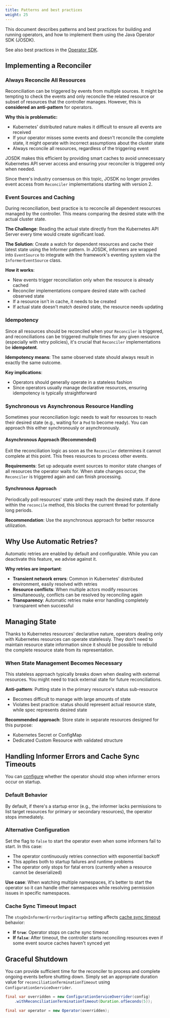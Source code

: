 ```yaml
---
title: Patterns and best practices
weight: 25
---
```


This document describes patterns and best practices for building and running operators, and how to implement them using the Java Operator SDK (JOSDK).

See also best practices in the [Operator SDK](https://sdk.operatorframework.io/docs/best-practices/best-practices/).

## Implementing a Reconciler

### Always Reconcile All Resources

Reconciliation can be triggered by events from multiple sources. It might be tempting to check the events and only reconcile the related resource or subset of resources that the controller manages. However, this is **considered an anti-pattern** for operators.

**Why this is problematic:**
- Kubernetes' distributed nature makes it difficult to ensure all events are received
- If your operator misses some events and doesn't reconcile the complete state, it might operate with incorrect assumptions about the cluster state
- Always reconcile all resources, regardless of the triggering event

JOSDK makes this efficient by providing smart caches to avoid unnecessary Kubernetes API server access and ensuring your reconciler is triggered only when needed.

Since there's industry consensus on this topic, JOSDK no longer provides event access from `Reconciler` implementations starting with version 2.

### Event Sources and Caching

During reconciliation, best practice is to reconcile all dependent resources managed by the controller. This means comparing the desired state with the actual cluster state. 

**The Challenge**: Reading the actual state directly from the Kubernetes API Server every time would create significant load.

**The Solution**: Create a watch for dependent resources and cache their latest state using the Informer pattern. In JOSDK, informers are wrapped into `EventSource` to integrate with the framework's eventing system via the `InformerEventSource` class.

**How it works**:
- New events trigger reconciliation only when the resource is already cached
- Reconciler implementations compare desired state with cached observed state
- If a resource isn't in cache, it needs to be created
- If actual state doesn't match desired state, the resource needs updating

### Idempotency

Since all resources should be reconciled when your `Reconciler` is triggered, and reconciliations can be triggered multiple times for any given resource (especially with retry policies), it's crucial that `Reconciler` implementations be **idempotent**.

**Idempotency means**: The same observed state should always result in exactly the same outcome.

**Key implications**:
- Operators should generally operate in a stateless fashion
- Since operators usually manage declarative resources, ensuring idempotency is typically straightforward

### Synchronous vs Asynchronous Resource Handling

Sometimes your reconciliation logic needs to wait for resources to reach their desired state (e.g., waiting for a `Pod` to become ready). You can approach this either synchronously or asynchronously.

#### Asynchronous Approach (Recommended)

Exit the reconciliation logic as soon as the `Reconciler` determines it cannot complete at this point. This frees resources to process other events.

**Requirements**: Set up adequate event sources to monitor state changes of all resources the operator waits for. When state changes occur, the `Reconciler` is triggered again and can finish processing.

#### Synchronous Approach

Periodically poll resources' state until they reach the desired state. If done within the `reconcile` method, this blocks the current thread for potentially long periods.

**Recommendation**: Use the asynchronous approach for better resource utilization.

## Why Use Automatic Retries?

Automatic retries are enabled by default and configurable. While you can deactivate this feature, we advise against it.

**Why retries are important**:
- **Transient network errors**: Common in Kubernetes' distributed environment, easily resolved with retries
- **Resource conflicts**: When multiple actors modify resources simultaneously, conflicts can be resolved by reconciling again
- **Transparency**: Automatic retries make error handling completely transparent when successful

## Managing State

Thanks to Kubernetes resources' declarative nature, operators dealing only with Kubernetes resources can operate statelessly. They don't need to maintain resource state information since it should be possible to rebuild the complete resource state from its representation.

### When State Management Becomes Necessary

This stateless approach typically breaks down when dealing with external resources. You might need to track external state for future reconciliations.

**Anti-pattern**: Putting state in the primary resource's status sub-resource
- Becomes difficult to manage with large amounts of state  
- Violates best practice: status should represent actual resource state, while spec represents desired state

**Recommended approach**: Store state in separate resources designed for this purpose:
- Kubernetes Secret or ConfigMap
- Dedicated Custom Resource with validated structure

## Handling Informer Errors and Cache Sync Timeouts

You can [configure](https://github.com/java-operator-sdk/java-operator-sdk/blob/2cb616c4c4fd0094ee6e3a0ef2a0ea82173372bf/operator-framework-core/src/main/java/io/javaoperatorsdk/operator/api/config/ConfigurationService.java#L168-L168) whether the operator should stop when informer errors occur on startup.

### Default Behavior
By default, if there's a startup error (e.g., the informer lacks permissions to list target resources for primary or secondary resources), the operator stops immediately.

### Alternative Configuration  
Set the flag to `false` to start the operator even when some informers fail to start. In this case:
- The operator continuously retries connection with exponential backoff
- This applies both to startup failures and runtime problems
- The operator only stops for fatal errors (currently when a resource cannot be deserialized)

**Use case**: When watching multiple namespaces, it's better to start the operator so it can handle other namespaces while resolving permission issues in specific namespaces.

### Cache Sync Timeout Impact
The `stopOnInformerErrorDuringStartup` setting affects [cache sync timeout](https://github.com/java-operator-sdk/java-operator-sdk/blob/114c4312c32b34688811df8dd7cea275878c9e73/operator-framework-core/src/main/java/io/javaoperatorsdk/operator/api/config/ConfigurationService.java#L177-L179) behavior:
- **If `true`**: Operator stops on cache sync timeout
- **If `false`**: After timeout, the controller starts reconciling resources even if some event source caches haven't synced yet  

## Graceful Shutdown

You can provide sufficient time for the reconciler to process and complete ongoing events before shutting down. Simply set an appropriate duration value for `reconciliationTerminationTimeout` using `ConfigurationServiceOverrider`.

```java
final var overridden = new ConfigurationServiceOverrider(config)
    .withReconciliationTerminationTimeout(Duration.ofSeconds(5));

final var operator = new Operator(overridden);
```
